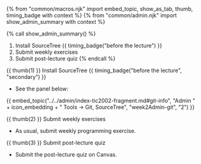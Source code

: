 {% from "common/macros.njk" import embed_topic, show_as_tab, thumb, timing_badge with context %}
{% from "common/admin.njk" import show_admin_summary with context %}


{% call show_admin_summary() %}
1. Install SourceTree {{ timing_badge("before the lecture") }}
1. Submit weekly exercises
1. Submit post-lecture quiz
{% endcall %}

{{ thumb(1) }} Install SourceTree {{ timing_badge("before the lecture", "secondary") }}

* See the panel below:

{{ embed_topic("../../admin/index-tic2002-fragment.md#git-info", "Admin " + icon_embedding + " Tools → Git, SourceTree", "week2Admin-git", "2") }}

{{ thumb(2) }} Submit weekly exercises

* As usual, submit weekly programming exercise.

{{ thumb(3) }} Submit post-lecture quiz

* Submit the post-lecture quiz on Canvas.
